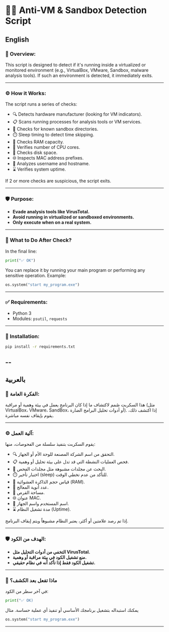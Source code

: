 
# 🕵️‍♂️ Anti-VM & Sandbox Detection Script

## English

### 🎯 Overview:
This script is designed to detect if it's running inside a virtualized or monitored environment (e.g., VirtualBox, VMware, Sandbox, malware analysis tools). If such an environment is detected, it immediately exits.

---

### ⚙️ How it Works:
The script runs a series of checks:

- 🔍 Detects hardware manufacturer (looking for VM indicators).
- 📋 Scans running processes for analysis tools or VM services.
- 📁 Checks for known sandbox directories.
- ⏱️ Sleep timing to detect time skipping.
- 🧠 Checks RAM capacity.
- 🧮 Verifies number of CPU cores.
- 💾 Checks disk space.
- 🌐 Inspects MAC address prefixes.
- 👤 Analyzes username and hostname.
- ⌛ Verifies system uptime.

If 2 or more checks are suspicious, the script exits.

---

### 🛡️ Purpose:
- **Evade analysis tools like VirusTotal.**
- **Avoid running in virtualized or sandboxed environments.**
- **Only execute when on a real system.**

---

### 🔄 What to Do After Check?
In the final line:
```python
print("✅ OK")
```
You can replace it by running your main program or performing any sensitive operation.
Example:
```python
os.system("start my_program.exe")
```
---

### ✅ Requirements:
- Python 3
- Modules: `psutil`, `requests`

---

### 🔧 Installation:
```bash
pip install -r requirements.txt
```
--
--

## بالعربية

### 🎯 الفكرة العامة:
هذا السكربت صُمم لاكتشاف ما إذا كان البرنامج يعمل في بيئة وهمية أو مراقبة (مثل VirtualBox، VMware، SandBox، أو أدوات تحليل البرامج الضارة). إذا اكتشف ذلك، يقوم بإيقاف نفسه مباشرة.

---

### ⚙️ آلية العمل:
يقوم السكربت بتنفيذ سلسلة من الفحوصات، منها:

- 🔍 التحقق من اسم الشركة المصنعة للوحة الأم أو الجهاز.
- 📋 فحص العمليات النشطة التي قد تدل على بيئة تحليل أو وهمية.
- 📁 البحث عن مجلدات مشبوهة مثل مجلدات الفحص.
- ⏱️ اختبار تأخير (sleep) للتأكد من عدم تخطي الوقت.
- 🧠 قياس حجم الذاكرة العشوائية (RAM).
- 🧮 عدد أنوية المعالج.
- 💾 مساحة القرص.
- 🌐 عنوان MAC.
- 👤 اسم المستخدم واسم الجهاز.
- ⌛ مدة تشغيل النظام (Uptime).

إذا تم رصد علامتين أو أكثر، يعتبر النظام مشبوهاً ويتم إيقاف البرنامج.

---

### 🛡️ الهدف من الكود:
- **التخفي من أدوات التحليل مثل VirusTotal.**
- **منع تشغيل الكود في بيئة مراقبة أو وهمية.**
- **تشغيل الكود فقط إذا تأكد أنه في نظام حقيقي.**

---

### 🔄 ماذا تفعل بعد الكشف؟
في آخر سطر من الكود:
```python
print("✅ OK)
```
يمكنك استبداله بتشغيل برنامجك الأساسي أو تنفيذ أي عملية حساسة.
مثال
```python
os.system("start my_program.exe")
```
---
